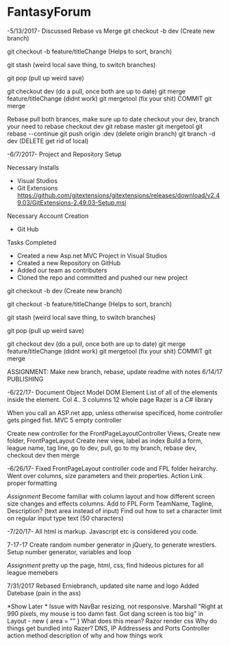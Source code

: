 # FantasyForum

-5/13/2017- Discussed Rebase vs Merge
git checkout -b dev        (Create new branch)

git checkout -b feature/titleChange   (Helps to sort, branch)

git stash   (weird local save thing, to switch branches)

git pop   (pull up weird save)

git checkout dev    (do a pull, once both are up to date)
git merge feature/titleChange   (didnt work)
git mergetool   (fix your shit)
COMMIT  git merge

Rebase 
pull both brances, make sure up to date
checkout your dev, branch your need to rebase
checkout dev
git rebase master
git mergetool
git rebase --continue
git push origin :dev    (delete origin branch)
git branch -d dev   (DELETE get rid of local)

-6/7/2017-  Project and Repository Setup

Necessary Installs
- Visual Studios 
- Git Extensions https://github.com/gitextensions/gitextensions/releases/download/v2.49.03/GitExtensions-2.49.03-Setup.msi

Necessary Account Creation
- Git Hub

Tasks Completed
- Created a new Asp.net MVC Project in Visual Studios
- Created a new Repository on GitHub
- Added our team as contributers
- Cloned the repo and committed and pushed our new project

git checkout -b dev        (Create new branch)

git checkout -b feature/titleChange   (Helps to sort, branch)

git stash   (weird local save thing, to switch branches)

git pop   (pull up weird save)

git checkout dev    (do a pull, once both are up to date)
git merge feature/titleChange   (didnt work)
git mergetool   (fix your shit)
COMMIT  git merge


ASSIGNMENT: Make new branch, rebase, update readme with notes
6/14/17
PUBLISHING


-6/22/17-
Document Object Model DOM Element
List of all of the elements inside the element.
Col 4.. 3 columns    12 whole page
Razer is a C# library

When you call an ASP.net app, unless otherwise specificed, home controller gets pinged fist.
MVC 5 empty controller

Create new controller for the FrontPageLayoutController
Views, Create new folder, FrontPageLayout
Create new view, label as index
Build a form, league name, tag line, 
go to dev, pull, go to my branch, rebase dev, checkout dev then merge

-6/26/17-
Fixed FrontPageLayout controller code and FPL folder heirarchy.
Went over columns, size parameters and their properties.
Action Link proper formatting

*Assignment*
Become familiar with column layout and how different screen size changes and effects columns.
Add to FPL Form  TeamName, Tagline, Description? (text area instead of input)
Find out how to set a character limit on regular input type text (50 characters)

-7/20/17-
All html is markup. Javascript etc is considered you code.

7-17-17
Create random number generator in jQuery, to generate wrestlers.
Setup number generator, variables and loop

*Assignment*
pretty up the page, html, css, find hideous pictures for all league memebers

7/31/2017
Rebased Erniebranch, updated site name and logo
Added Datebase (pain in the ass)

*Show Later * 
Issue with NavBar resizing, not responsive. Marshall "Right at 990 pixels, my mouse is too damn fast. Got dang screen is too big"
in Layout - new { area = "" }  What does this mean?
Razor render css
Why do things get bundled into Razer?
DNS, IP Addressess and Ports
Controller action method description of why and how things work